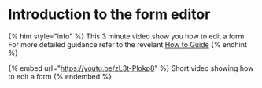 # Introduction to the form editor

{% hint style="info" %}
This 3 minute video show you how to edit a form.  For more detailed guidance refer to the revelant [How to Guide](../guidance-notes/survey-app/form-editor/)
{% endhint %}

{% embed url="https://youtu.be/zL3t-Plokp8" %}
Short video showing how to edit a form
{% endembed %}
